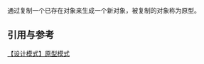通过复制一个已存在对象来生成一个新对象，被复制的对象称为原型。
## 

## 引用与参考
[【设计模式】原型模式][1]



[1]:(http://www.cnblogs.com/chenpi/p/5183688.html)